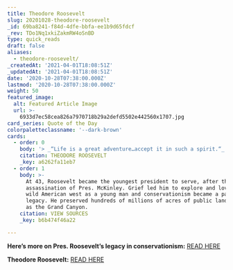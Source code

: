 ```yaml
---
title: Theodore Roosevelt
slug: 20201028-theodore-roosevelt
_id: 69ba8241-f84d-4dfe-bbfa-ee1b9d65fdcf
_rev: TDo1Nq1xkiZakmRW4oSnBD
type: quick_reads
draft: false
aliases:
  - theodore-roosevelt/
_createdAt: '2021-04-01T18:08:51Z'
_updatedAt: '2021-04-01T18:08:51Z'
date: '2020-10-28T07:38:00.000Z'
lastmod: '2020-10-28T07:38:00.000Z'
weight: 50
featured_image:
  alt: Featured Article Image
  url: >-
    6933d7ec58cea826a7970718b29a2defd5502e442560x1707.jpg
card_series: Quote of the Day
colorpaletteclassname: '--dark-brown'
cards:
  - order: 0
    body: '> _“Life is a great adventure…accept it in such a spirit.“_'
    citation: THEODORE ROOSEVELT
    _key: a6262fa11eb7
  - order: 1
    body: >-
      At 43, Roosevelt became the youngest president to serve, after the
      assassination of Pres. McKinley. Grief led him to explore and love the
      wild American west as a young man and conservationism became a part of his
      legacy. He preserved hundreds of millions of acres of public lands, such
      as the Grand Canyon.
    citation: VIEW SOURCES
    _key: b6b474f46a22

---
```

**Here’s more on Pres. Roosevelt’s legacy in conservationism:** [READ HERE](https://www.nps.gov/thro/learn/historyculture/theodore-roosevelt-and-conservation.htm#:~:text=%20Roosevelt%20worked%20with%20his%20legislative%20branch%20to,land%20to%20Yosemite%20National%20Park%20%28CA%29%20More%20)

**Theodore Roosevelt:** [READ HERE](https://www.whitehouse.gov/about-the-white-house/presidents/theodore-roosevelt/)